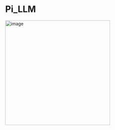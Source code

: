 # Pi_LLM
<img width="335" alt="image" src="https://github.com/user-attachments/assets/88b3a669-7106-4963-aa45-1752d0df17f5" />
